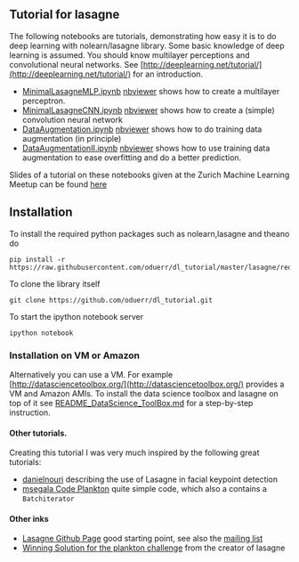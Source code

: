 ## Tutorial for lasagne
The following notebooks are tutorials, demonstrating how easy it is to do deep learning with nolearn/lasagne library. Some basic knowledge of deep learning is assumed. You should know multilayer perceptions and convolutional neural networks. See [http://deeplearning.net/tutorial/](http://deeplearning.net/tutorial/) for an introduction. 

* [MinimalLasagneMLP.ipynb](MinimalLasagneMLP.ipynb) [nbviewer](http://nbviewer.ipython.org/github/oduerr/dl_tutorial/blob/master/lasagne/MinimalLasagneMLP.ipynb) shows how to create a multilayer perceptron.
* [MinimalLasagneCNN.ipynb](MinimalLasagneCNN.ipynb) [nbviewer](http://nbviewer.ipython.org/github/oduerr/dl_tutorial/blob/master/lasagne/MinimalLasagneCNN.ipynb) shows how to create a (simple) convolution neural network
* [DataAugmentation.ipynb](DataAugmentation.ipynb) [nbviewer](http://nbviewer.ipython.org/github/oduerr/dl_tutorial/blob/master/lasagne/DataAugmentation.ipynb) shows how to do training data augmentation (in principle)
* [DataAugmentationII.ipynb](DataAugmentationII.ipynb) [nbviewer](http://nbviewer.ipython.org/github/oduerr/dl_tutorial/blob/master/lasagne/DataAugmentationII.ipynb) shows how to use training data augmentation to ease overfitting and do a better prediction.

Slides of a tutorial on these notebooks given at the Zurich Machine Learning Meetup can be found 
[here](https://dl.dropboxusercontent.com/u/9154523/talks/ConvNets_ZH_ML.pptx.pdf)

## Installation
To install the required python packages such as nolearn,lasagne and theano do
```
pip install -r https://raw.githubusercontent.com/oduerr/dl_tutorial/master/lasagne/requirements.txt
```
To clone the library itself
```
git clone https://github.com/oduerr/dl_tutorial.git
```
To start the ipython notebook server
```
ipython notebook
```

### Installation on VM or Amazon
Alternatively you can use a VM. For example [http://datasciencetoolbox.org/](http://datasciencetoolbox.org/) provides a VM and Amazon AMIs. To install the data science toolbox and lasagne on top of it see [README_DataScience_ToolBox.md](README_DataScience_ToolBox.md) for a step-by-step instruction.


#### Other tutorials. 
Creating this tutorial I was very much inspired by the following great tutorials:

* [danielnouri](http://danielnouri.org/notes/2014/12/17/using-convolutional-neural-nets-to-detect-facial-keypoints-tutorial/) describing the use of Lasagne in facial keypoint detection
* [msegala Code Plankton](https://github.com/msegala/Kaggle-National_Data_Science_Bowl) quite simple code, which also a contains a `Batchiterator` 

#### Other inks
* [Lasagne Github Page](https://github.com/Lasagne/Lasagne) good starting point, see also the [mailing list](https://groups.google.com/forum/#!forum/lasagne-users)
* [Winning Solution for the plankton challenge](http://benanne.github.io/2015/03/17/plankton.html) from the creator of lasagne
